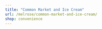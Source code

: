 ```yaml
---
title: "Common Market and Ice Cream"
url: /melrose/common-market-and-ice-cream/
shop: convenience
---
```

